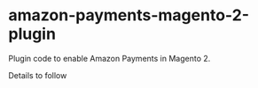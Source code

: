 # amazon-payments-magento-2-plugin
Plugin code to enable Amazon Payments in Magento 2.

Details to follow
